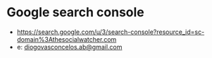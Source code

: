 # Google search console

- https://search.google.com/u/3/search-console?resource_id=sc-domain%3Athesocialwatcher.com
- e: diogovasconcelos.ab@gmail.com
